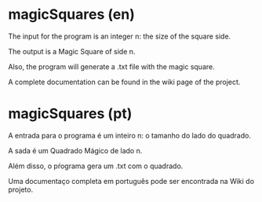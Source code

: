 # magicSquares (en)

The input for the program is an integer n: the size of the square side.

The output is a Magic Square of side n.

Also, the program will generate a .txt file with the magic square.

A complete documentation can be found in the wiki page of the project.

# magicSquares (pt)

A entrada para o programa é um inteiro n: o tamanho do lado do quadrado.

A sada é um Quadrado Mágico de lado n.

Além disso, o pŕograma gera um .txt com o quadrado.

Uma documentaço completa em português pode ser encontrada na Wiki do projeto.
